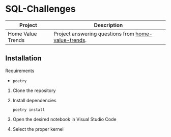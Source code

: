 # SQL-Challenges

| Project | Description |
| ------- | ----------- |
| Home Value Trends | Project answering questions from [home-value-trends](https://discuss.codecademy.com/t/data-science-independent-project-4-home-value-trends/419948?_gl=1*1t2z3fs*_ga*ODUyNDAwMzMyMC4xNjk4NDk1NzIw*_ga_3LRZM6TM9L*MTY5ODYyNTYwNy41LjEuMTY5ODYyNjA2Ni40LjAuMA..). |


## Installation

Requirements

  * `poetry`


1. Clone the repository

2. Install dependencies

    ```shell
    poetry install
    ```

3. Open the desired notebook in Visual Studio Code

4. Select the proper kernel


